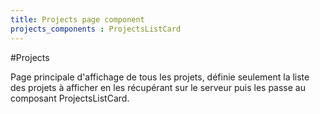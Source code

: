 ```yaml
---
title: Projects page component
projects_components : ProjectsListCard
---
```


#Projects

Page principale d'affichage de tous les projets, définie seulement la liste des projets à afficher en les récupérant sur le serveur puis les passe au composant ProjectsListCard.